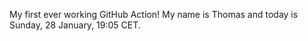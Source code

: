 My first ever working GitHub Action!
My name is Thomas and today is Sunday, 28 January, 19:05 CET. 
